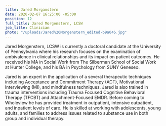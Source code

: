 ```yaml
---
title: Jared Morganstern
date: 2020-02-07 16:25:00 -05:00
position: 12
full_title: Jared Morgenstern, LCSW
job_title: Clinician
photo: "/uploads/Jared%20Morgenstern_edited-b9a046.jpg"
---
```


Jared Morgenstern, LCSW is currently a doctoral candidate at the University of Pennsylvania where his research focuses on the examination of ambivalence in clinical relationships and its impact on patient outcomes.  He received his MA in Social Work from The Silberman School of Social Work at Hunter College, and his BA in Psychology from SUNY Geneseo. 

Jared is an expert in the application of a several therapeutic techniques including Acceptance and Commitment Therapy (ACT), Motivational Interviewing (MI), and mindfulness techniques. Jared is also trained in trauma interventions including Trauma Focused Cognitive Behavioral Therapy (TFCBT) and Attachment-Focused EMDR. Before coming to Wholeview he has provided treatment in outpatient, intensive outpatient, and inpatient levels of care. He is skilled at working with adolescents, young adults, and families to address issues related to substance use in both group and individual therapy.   